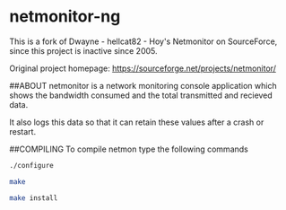 # netmonitor-ng
This is a fork of Dwayne - hellcat82 - Hoy's Netmonitor on SourceForce, since this project is inactive since 2005.

Original project homepage: https://sourceforge.net/projects/netmonitor/

##ABOUT
netmonitor is a network monitoring console application which shows the bandwidth consumed and the total transmitted and recieved data.

It also logs this data so that it can retain these values after a crash or restart.

##COMPILING
To compile netmon type the following commands

````sh
./configure 

make 

make install
````
